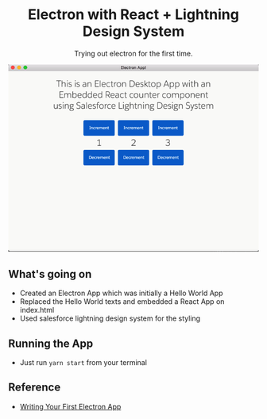 <h1 align="center">Electron with React + Lightning Design System</h1>
<p align="center">Trying out electron for the first time.</p>
<p align="center">
  <img src= "/docs/images/screenshot.png" />
</p>



## What's going on
- Created an Electron App which was initially a Hello World App
- Replaced the Hello World texts and embedded a React App on index.html
- Used salesforce lightning design system for the styling

## Running the App
- Just run `yarn start` from your terminal

## Reference
- [Writing Your First Electron App](https://electronjs.org/docs/tutorial/first-app)